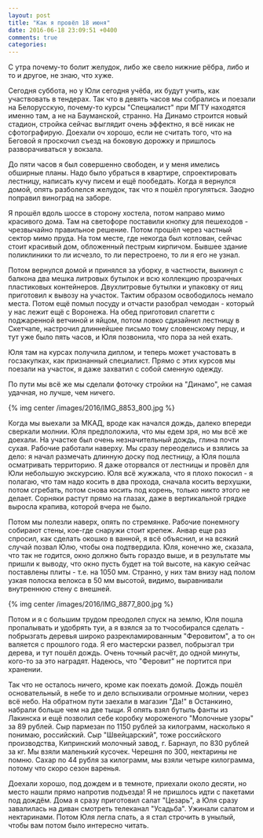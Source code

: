 ```yaml
---
layout: post
title: "Как я провёл 18 июня"
date: 2016-06-18 23:09:51 +0400
comments: true
categories: 
---
```

С утра почему-то болит желудок, либо же свело нижние рёбра, либо и то и другое, не знаю, что хуже.

Сегодня суббота, но у Юли сегодня учёба, их будут учить, как участвовать в тендерах. Так что в девять часов мы собрались и поезали на Белорусскую, почему-то курсы "Специалист" при МГТУ находятся именно там, а не на Бауманской, странно. На Динамо строится новый стадион, стройка сейчас выглядит очень эффектно, я всё никак не сфотографирую. Доехали оч хорошо, если не считать того, что на Беговой я проскочил съезд на боковую дорожку и пришлось разворачиваться у вокзала.

До пяти часов я был совершенно свободен, и у меня имелись обширные планы. Надо было убраться в квартире, спроектировать лестницу, написать кучу писем и ещё пообедать. Когда я вернулся домой, опять разболелся желудок, так что я пошёл прогуляться. Заодно поправил виноград на заборе.

Я прошёл вдоль шоссе в сторону хостела, потом направо мимо красивого дома. Там на светофоре поставили кнопку для пешеходов - чрезвычайно правильное решение. Потом прошёл через частный сектор мимо пруда. На том месте, где некогда был котлован, сейчас стоит красивый дом, обложенный пестрым кирпичом. Бывшее здание поликлиники то ли исчезло, то ли перестроено, то ли я его не узнал.

Потом вернулся домой и принялся за уборку, в частности, выкинул с балкона два мешка литровых бутылок и всю коллекцию прозрачных пластиковых контейнеров. Двухлитровые бутылки и упаковку от яиц приготовил к вывозу на участок. Тактим образом освободилось немало места. Потом ещё помыл посуду и отчасти разобрал чемодан - который у нас лежит ещё с Воронежа. На обед приготовил спагетти с поджаренной ветчиной и яйцом, потом ловко сдизайнил лестницу в Скетчапе, настрочил длиннейшее письмо тому словенскому перцу, и тут уже было пять часов, и Юля позвонила, что пора за ней ехать.

Юля там на курсах получила диплом, и теперь может участовать в госзакупках, как признанный специалист. Прямо с этих курсов мы поезали на участок, я даже захватил с собой сменную одежду. 

По пути мы всё же мы сделали фоточку стройки на "Динамо", не самая удачная, но лучше, чем ничего.

{% img center /images/2016/IMG_8853_800.jpg %}

Когда мы выехали за МКАД, вроде как начался дождь, далеко впереди сверкали молнии. Юля предположила, что мы едем зря, но мы всё же доехали. На участке был очень незначительный дождь, глина почти сухая. Рабочие работали наверху. Мы сразу переоделись и взялись за дело: я начал размечать длинную доску под лестницу, а Юля пошла осматривать территорию. Я даже оторвался от лестницы и провёл для Юли небольшую экскурсию. Юля всё жужжала, что я плохо покосил - я полагаю, что там надо косить в два прохода, сначала косить верхушки, потом сгребать, потом снова косить под корень, только никто этого не делает. Сорняки растут прямо на глазах, даже в вертикальной грядке выросла крапива, которой вчера не было.

Потом мы полезли наверх, опять по стремянке. Рабочие понемногу собирают стены, кое-где снаружи стоит крепеж. Анвар еще раз спросил, как сделать окошко в ванной, я всё объяснил, и на всякий случай позвал Юлю, чтобы она подтвердила. Юля, конечно же, сказала, что так не годится, окно должно быть гораздо выше, и в результате мы пришли к выводу, что окно пусть будет на той высоте, на какую сейчас поставлены плиты - т.е. на 1050 мм. Странно, у них там внизу над полом узкая полоска велокса в 50 мм высотой, видимо, выравнивали внутреннюю стену с внешней.

{% img center /images/2016/IMG_8877_800.jpg %}

Потом и я с большим трудом преодолел спуск на землю, Юля пошла пропалывать и удобрять туи, а я взялся за то тчособирался сделать - побрызгать деревья широко разрекламированным "Феровитом", а то он валяется с прошлого года. Я его мастерски развел, побрызгал три дерева, и тут пошёл дождь. Очень точный расчёт, до одной минуты, кого-то за это наградят. Надеюсь, что "Феровит" не портится при хранении.

Так что не осталось ничего, кроме как поехать домой. Дождь пошёл основательный, в небе то и дело вспыхивали огромные молнии, через всё небо. На обратном пути заехали в магазин "Да!" в Останкино, набрали больше чем на две тыщи. Я опять взял бутыль фанты из Лакинска и ещё позволил себе коробку мороженого "Молочные узоры" за 89 рублей. Сыр пармезан по 1150 рублей за килограмм, насколько я понимаю, российский. Сыр "Швейцарский", тоже российского производства, Кипринский молочный завод, г. Барнаул, по 830 рублей за кг. Мы взяли маленький кусочек. Черешня по 300, нектарины не помню. Сахар по 44 рубля за килограмм, мы взяли четыре килограмма, потому что скоро сезон варенья.

Доехали хорошо, под дождем и в темноте, приехали около десяти, но место нашли прямо напротив подъезда! Я не пришлось идти с пакетами под дождём. Дома я сразу приготовил салат "Цезарь", а Юля сразу завалилась на диван смотреть телеканал "Усадьба". Ужинали салатом и нектаринами. Потом Юля легла спать, а я стал строчить в унылый, чтобы вам потом было интересно читать.

